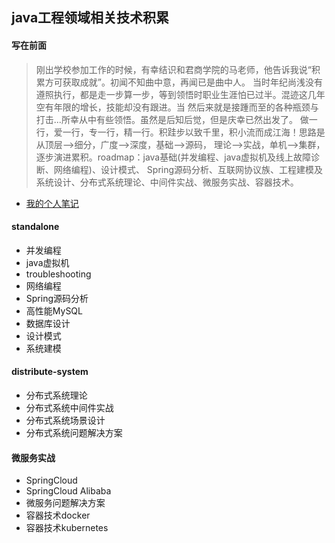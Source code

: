 ## java工程领域相关技术积累

#### 写在前面


>    刚出学校参加工作的时候，有幸结识和君商学院的马老师，他告诉我说“积累方可获取成就”。初闻不知曲中意，再闻已是曲中人。
> 当时年纪尚浅没有遵照执行，都是走一步算一步，等到领悟时职业生涯怕已过半。混迹这几年空有年限的增长，技能却没有跟进。当
> 然后来就是接踵而至的各种瓶颈与打击...所幸从中有些领悟。虽然是后知后觉，但是庆幸已然出发了。
>    做一行，爱一行，专一行，精一行。积跬步以致千里，积小流而成江海！思路是从顶层-->细分，广度-->深度，基础-->源码，
> 理论-->实战，单机-->集群，逐步演进累积。roadmap：java基础(并发编程、java虚拟机及线上故障诊断、网络编程)、设计模式、
> Spring源码分析、互联网协议族、工程建模及系统设计、分布式系统理论、中间件实战、微服务实战、容器技术。

- [我的个人笔记](https://turn-left.github.io/)

#### standalone

- 并发编程
- java虚拟机
- troubleshooting
- 网络编程
- Spring源码分析
- 高性能MySQL
- 数据库设计
- 设计模式
- 系统建模

#### distribute-system

- 分布式系统理论
- 分布式系统中间件实战
- 分布式系统场景设计
- 分布式系统问题解决方案

#### 微服务实战

- SpringCloud
- SpringCloud Alibaba
- 微服务问题解决方案
- 容器技术docker
- 容器技术kubernetes